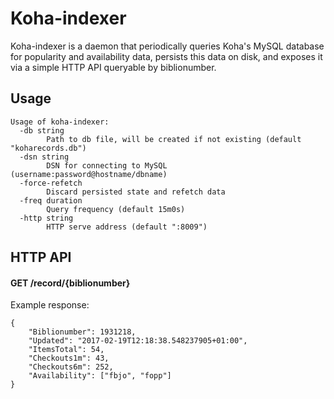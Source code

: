 # Koha-indexer

Koha-indexer is a daemon that periodically queries Koha's MySQL database for popularity and availability data, persists this data on disk, and exposes it via a simple HTTP API queryable by biblionumber.

## Usage

```
Usage of koha-indexer:
  -db string
        Path to db file, will be created if not existing (default "koharecords.db")
  -dsn string
        DSN for connecting to MySQL (username:password@hostname/dbname)
  -force-refetch
        Discard persisted state and refetch data
  -freq duration
        Query frequency (default 15m0s)
  -http string
        HTTP serve address (default ":8009")
```


## HTTP API

#### GET /record/{biblionumber}

Example response:

```
{
	"Biblionumber": 1931218,
	"Updated": "2017-02-19T12:18:38.548237905+01:00",
	"ItemsTotal": 54,
	"Checkouts1m": 43,
	"Checkouts6m": 252,
	"Availability": ["fbjo", "fopp"]
}
```
